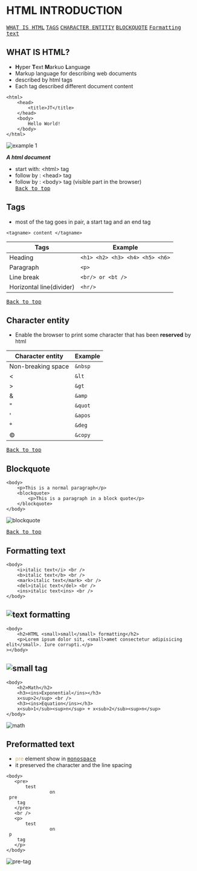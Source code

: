 # HTML INTRODUCTION
[<kbd>WHAT IS HTML</kbd>](https://github.com/BensonNgu/HTML-notes/tree/main/Html-intro#what-is-html)
[<kbd>TAGS</kbd>](https://github.com/BensonNgu/HTML-notes/tree/main/Html-intro#tags)
[<kbd>CHARACTER ENTITIY</kbd>](https://github.com/BensonNgu/HTML-notes/tree/main/Html-intro#character-entity)
[<kbd>BLOCKQUOTE</kbd>](https://github.com/BensonNgu/HTML-notes/tree/main/Html-intro#blockquote)
[<kbd>Formatting text</kbd>](https://github.com/BensonNgu/HTML-notes/tree/main/Html-intro#formatting-text)
## WHAT IS HTML?
- **H**yper **T**ext **M**arkuo **L**anguage
- Markup language for describing web documents
- described by html tags
- Each tag described different document content

```
<html>
    <head>
        <title>JT</title>
    </head>
    <body>
        Hello World!
    </body>
</html>
```
![example 1](https://github.com/BensonNgu/HTML-notes/blob/main/Html-intro/src/Screenshot_20230427_014814.png)

***A html document***
- start with: \<html> tag
- follow by : \<head> tag   
- follow by : \<body> tag  (visible part in the browser)  
[<kbd>Back to top</kbd>](https://github.com/BensonNgu/HTML-notes/tree/main/Html-intro#html-introduction)
## Tags
- most of the tag goes in pair, a start tag and an end tag  
```
<tagname> content </tagname>
```
| **Tags** | **Example** |
|---------|--------|
| Heading | ```<h1> <h2> <h3> <h4> <h5> <h6>``` |
| Paragraph | ```<p>``` |
| Line break | ```<br/> or <bt />``` |
| Horizontal line(divider) | ```<hr/>``` |

[<kbd>Back to top</kbd>](https://github.com/BensonNgu/HTML-notes/tree/main/Html-intro#html-introduction)

## Character entity
- Enable the browser to print some character that has been **reserved** by html

| **Character entity** | **Example** |
|---|---|
| Non-breaking space | ```&nbsp``` |
| < | ```&lt``` |
| > |```&gt```|
| & |```&amp```|
| " |```&quot```|
| ' |```&apos```|
| &deg; |```&deg```|
| &copy; |```&copy```|

[<kbd>Back to top</kbd>](https://github.com/BensonNgu/HTML-notes/tree/main/Html-intro#html-introduction)
## Blockquote
```
<body>
    <p>This is a normal paragraph</p>
    <blockquote>
        <p>This is a paragraph in a block quote</p>
    </blockquote>
</body>
```
![blockquote](https://github.com/BensonNgu/HTML-notes/blob/main/Html-intro/src/Screenshot_20230427_021435.png)

[<kbd>Back to top</kbd>](https://github.com/BensonNgu/HTML-notes/tree/main/Html-intro#html-introduction)

## Formatting text
```
<body>
    <i>italic text</i> <br />
    <b>italic text</b> <br />
    <mark>italic text</mark> <br />
    <del>italic text</del> <br />
    <ins>italic text<ins> <br />
</body>
```
![text formatting](https://github.com/BensonNgu/HTML-notes/blob/main/Html-intro/src/Screenshot%202023-05-06%20001053.png)
---
```
<body>
    <h2>HTML <small>small</small> formatting</h2>
    <p>Lorem ipsum dolor sit, <small>amet consectetur adipisicing elit</small>. Iure corrupti.</p>
></body>
```
![small tag](link)
---
```
<body>
    <h2>Math</h2>
    <h3><ins>Exponential</ins></h3>
    x<sup>2</sup> <br />
    <h3><ins>Equation</ins></h3>
    x<sub>1</sub><sup>n</sup> + x<sub>2</sub><sup>n</sup> 
</body>
```
![math](link)

## Preformatted text
- <span style="color:#ccb67b">pre</span> element show in [<kbd>monospace</kbd>](https://fonts.google.com/knowledge/glossary/monospaced)
- it preserved the character and the line spacing

```
<body>
   <pre>
       test
                on
 pre
    tag
   </pre>
   <br />
   <p>
       test
                on
 p
    tag
   </p>
</body>
```
><body>
![pre-tag](link)